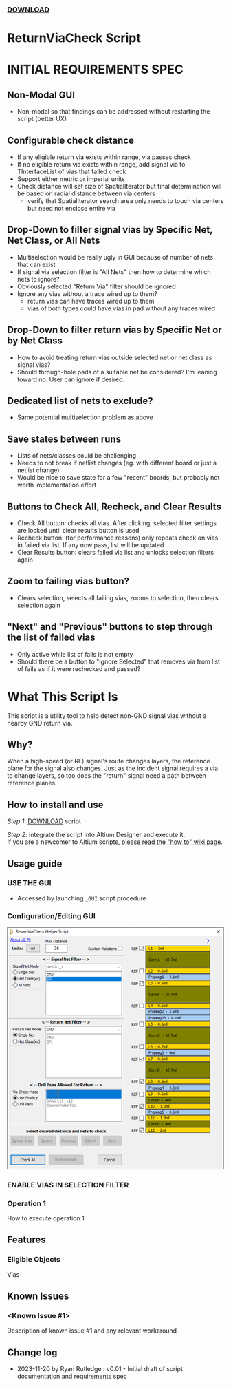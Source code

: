 ### [DOWNLOAD](https://altium-designer-addons.github.io/DownGit/#/home?url=https://github.com/Altium-Designer-addons/scripts-libraries/tree/master/Scripts+-+PCB/ReturnViaCheck)

# ReturnViaCheck Script

# INITIAL REQUIREMENTS SPEC
## Non-Modal GUI
- Non-modal so that findings can be addressed without restarting the script (better UX)
## Configurable check distance
- If any eligible return via exists within range, via passes check
- If no eligible return via exists within range, add signal via to TInterfaceList of vias that failed check
- Support either metric or imperial units
- Check distance will set size of SpatialIterator but final determination will be based on radial distance between via centers
  - verify that SpatialIterator search area only needs to touch via centers but need not enclose entire via
## Drop-Down to filter signal vias by Specific Net, Net Class, or All Nets
- Multiselection would be really ugly in GUI because of number of nets that can exist
- If signal via selection filter is "All Nets" then how to determine which nets to ignore? 
- Obviously selected "Return Via" filter should be ignored
- Ignore any vias without a trace wired up to them?
  - return vias can have traces wired up to them
  - vias of both types could have vias in pad without any traces wired
## Drop-Down to filter return vias by Specific Net or by Net Class
- How to avoid treating return vias outside selected net or net class as signal vias?
- Should through-hole pads of a suitable net be considered? I'm leaning toward no. User can ignore if desired.
## Dedicated list of nets to exclude?
- Same potential multiselection problem as above
## Save states between runs
- Lists of nets/classes could be challenging
- Needs to not break if netlist changes (eg. with different board or just a netlist change)
- Would be nice to save state for a few "recent" boards, but probably not worth implementation effort
## Buttons to Check All, Recheck, and Clear Results
- Check All button: checks all vias. After clicking, selected filter settings are locked until clear results button is used
- Recheck button: (for performance reasons) only repeats check on vias in failed via list. If any now pass, list will be updated
- Clear Results button: clears failed via list and unlocks selection filters again
## Zoom to failing vias button?
- Clears selection, selects all failing vias, zooms to selection, then clears selection again
## "Next" and "Previous" buttons to step through the list of failed vias
- Only active while list of fails is not empty
- Should there be a button to "Ignore Selected" that removes via from list of fails as if it were rechecked and passed?



# What This Script Is
This script is a utility tool to help detect non-GND signal vias without a nearby GND return via.

## Why?
When a high-speed (or RF) signal's route changes layers, the reference plane for the signal also changes. Just as the incident signal requires a via to change layers, so too does the "return" signal need a path between reference planes.

## How to install and use
_Step 1_: [DOWNLOAD](https://altium-designer-addons.github.io/DownGit/#/home?url=https://github.com/Altium-Designer-addons/scripts-libraries/tree/master/Scripts+-+PCB/ReturnViaCheck) script

_Step 2_: integrate the script into Altium Designer and execute it.\
If you are a newcomer to Altium scripts, [please read the "how to" wiki page](https://github.com/Altium-Designer-addons/scripts-libraries/wiki/HowTo_execute_scripts).

## Usage guide
### USE THE GUI
- Accessed by launching `_GUI` script procedure

### Configuration/Editing GUI
![GUI Screenshot](ReturnViaCheck_GUI.png)

### **ENABLE VIAS IN SELECTION FILTER**
### Operation 1
How to execute operation 1

## Features

### Eligible Objects
Vias

## Known Issues
### <Known Issue #1>
Description of known issue #1 and any relevant workaround

## Change log
- 2023-11-20 by Ryan Rutledge : v0.01 - Initial draft of script documentation and requirements spec
